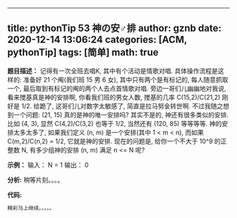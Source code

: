 
---
title: pythonTip 53 神の安♂排
author: gznb
date: 2020-12-14 13:06:24
categories: [ACM, pythonTip]
tags: [简单]
math: true
---

**题目描述：**
记得有一次全班去唱K, 其中有个活动是情歌对唱. 具体操作流程是这样的:
准备好 21 个阄(我们班 15 男 6 女), 其中只有两个是有标记的, 每人随意抓取一个, 最后取到有标记的阄的两个人去点首情歌对唱.
旁边一哥们儿幽幽地对我说, 看来搅基真是神的安排啊, 你看我们班的男女人数, 搅基的几率 C(15,2)/C(21,2) 刚好是 1/2.
给跪了, 这哥们儿对数字太敏感了, 简直是拉马努金转世啊. 不过我随之想到一个问题: (21, 15) 真的是神的唯一安排吗? 其实不是的,
神还有很多类似的安排. 比如 (4, 3), 显然 C(4,2)/C(3,2) 也等于 1/2, 当然还有 (120, 85) 等等等等.
神的安排太多太多了, 如果我们定义 (n, m) 是一个安排(其中 1 < m < n), 而如果 C(m,2)/C(n,2) = 1/2, 它就是神的安排.
现在的问题是, 给你一个不大于 10^9 的正整数 N, 有多少组神的安排 (n, m) 满足 n <= N 呢?

**示例：**
输入：
N = 1
输出：
0


**分析:**
稍等片刻。。。。

**代码:**
```python
精彩马上继续。。。。。
```
